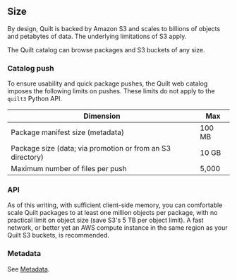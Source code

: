## Size 

By design, Quilt is backed by Amazon S3 and scales to billions of objects and
petabytes of data. The underlying limitations of S3 apply.

The Quilt catalog can browse packages and S3 buckets of any size.

### Catalog push

To ensure usability and quick package pushes, the Quilt web catalog imposes
the following limits on pushes. These limits do not apply to the `quilt3` Python
API.


 Dimension                                                  | Max    
------------------------------------------------------------|--------
 Package manifest size (metadata)                           | 100 MB 
 Package size (data; via promotion or from an S3 directory) | 10 GB  
 Maximum number of files per push                           | 5,000  


### API

As of this writing, with sufficient client-side memory, you can comfortable scale
Quilt packages to at least one million objects per package, with no practical limit
on object size (save S3's 5 TB per object limit). A fast network, or better yet an AWS
compute instance in the same region as your Quilt S3 buckets, is recommended.

### Metadata

See [Metadata](../Catalog/Metadata.md).
